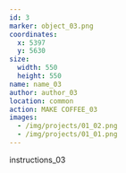 ```yaml
---
id: 3
marker: object_03.png
coordinates:
  x: 5397
  y: 5630
size:
  width: 550
  height: 550
name: name_03
author: author_03
location: common
action: MAKE COFFEE_03
images:
  - /img/projects/01_02.png
  - /img/projects/01_01.png
---
```


instructions_03
